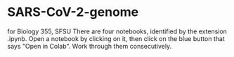 # SARS-CoV-2-genome
for Biology 355, SFSU
There are four notebooks, identified by the extension .ipynb.  Open a notebook by clicking on it, then click on the blue button that says "Open in Colab".  Work through them consecutively.
